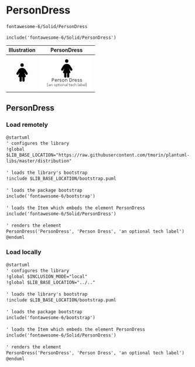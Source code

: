 # PersonDress


```text
fontawesome-6/Solid/PersonDress
```

```text
include('fontawesome-6/Solid/PersonDress')
```



| Illustration | PersonDress |
| :---: | :---: |
| ![illustration for Illustration](../../fontawesome-6/Solid/PersonDress.png) | ![illustration for PersonDress](../../fontawesome-6/Solid/PersonDress.Local.png) |




## PersonDress

### Load remotely
```plantuml
@startuml
' configures the library
!global $LIB_BASE_LOCATION="https://raw.githubusercontent.com/tmorin/plantuml-libs/master/distribution"

' loads the library's bootstrap
!include $LIB_BASE_LOCATION/bootstrap.puml

' loads the package bootstrap
include('fontawesome-6/bootstrap')

' loads the Item which embeds the element PersonDress
include('fontawesome-6/Solid/PersonDress')

' renders the element
PersonDress('PersonDress', 'Person Dress', 'an optional tech label')
@enduml
```

### Load locally
```plantuml
@startuml
' configures the library
!global $INCLUSION_MODE="local"
!global $LIB_BASE_LOCATION="../.."

' loads the library's bootstrap
!include $LIB_BASE_LOCATION/bootstrap.puml

' loads the package bootstrap
include('fontawesome-6/bootstrap')

' loads the Item which embeds the element PersonDress
include('fontawesome-6/Solid/PersonDress')

' renders the element
PersonDress('PersonDress', 'Person Dress', 'an optional tech label')
@enduml
```

